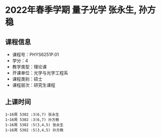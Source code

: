 # 2022年春季学期 量子光学 张永生, 孙方稳






## 课程信息

- 课程号：PHYS6251P.01
- 学分：4
- 教学类型：理论课
- 开课单位：光学与光学工程系
- 课程类别：硕士
- 课程层次：研究生课程

## 上课时间

```
1~16周 5302 :3(6,7) 张永生
1~16周 5302 :3(6,7) 孙方稳
1~16周 5302 :5(3,4,5) 张永生
1~16周 5302 :5(3,4,5) 孙方稳
```

